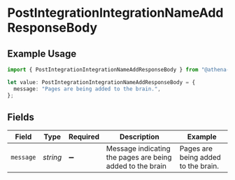# PostIntegrationIntegrationNameAddResponseBody

## Example Usage

```typescript
import { PostIntegrationIntegrationNameAddResponseBody } from "@athena-ai/sdk/models/operations";

let value: PostIntegrationIntegrationNameAddResponseBody = {
  message: "Pages are being added to the brain.",
};
```

## Fields

| Field                                                     | Type                                                      | Required                                                  | Description                                               | Example                                                   |
| --------------------------------------------------------- | --------------------------------------------------------- | --------------------------------------------------------- | --------------------------------------------------------- | --------------------------------------------------------- |
| `message`                                                 | *string*                                                  | :heavy_minus_sign:                                        | Message indicating the pages are being added to the brain | Pages are being added to the brain.                       |